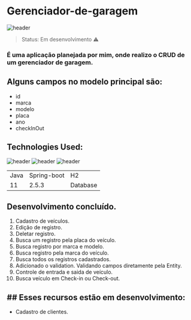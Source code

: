 # Gerenciador-de-garagem

![header](https://user-images.githubusercontent.com/90796699/228731161-7989bc6c-ac27-4b05-87b4-13cec307e199.png)

> Status: Em desenvolvimento ⚠️

### É uma aplicação planejada por mim, onde realizo o CRUD de um gerenciador de garagem.

## Alguns campos no modelo principal são:

+ id 
+ marca
+ modelo
+ placa
+ ano
+ checkInOut

## Technologies Used:
![header](https://user-images.githubusercontent.com/90796699/228732700-385f1245-70e2-4afa-8fcb-3838c43cc3d1.png)
![header](https://user-images.githubusercontent.com/90796699/228732963-6bafac5b-bb12-4e8d-b72a-47b3798f7bc3.png)
![header](https://user-images.githubusercontent.com/90796699/229381110-73a2592a-5e58-4948-ae38-a179cc119e10.png)
<table>
  <tr>
    <td>Java</td>
    <td>Spring-boot</td>
    <td>H2</td>
  </tr>
  <tr>
    <td>11</td>
    <td>2.5.3</td>
    <td>Database</td>
  </tr>
</table>

## Desenvolvimento concluído.

1) Cadastro de veículos.
2) Edição de registro.
3) Deletar registro.
4) Busca um registro pela placa do veículo.
5) Busca registro por marca e modelo.
6) Busca registro pela marca do veículo.
7) Busca todos os registros cadastrados.
8) Adicionado o validation. Validando campos diretamente pela Entity.
9) Controle de entrada e saida de veículo.
10) Busca veículo em Check-in ou Check-out.  

## ## Esses recursos estão em desenvolvimento:

- Cadastro de clientes.
